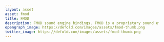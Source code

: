 ```yaml
---
layout: asset
asset: fmod
title: FMOD
description: FMOD sound engine bindings. FMOD is a proprietary sound effects engine and authoring tool for video games and applications, that play and mix sounds of diverse formats on many operating systems.
opengraph_image: https://defold.com/images/assets/fmod-thumb.png
twitter_image: https://defold.com/images/assets/fmod-thumb.png
---
```

